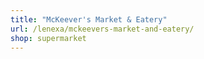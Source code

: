 ```yaml
---
title: "McKeever's Market & Eatery"
url: /lenexa/mckeevers-market-and-eatery/
shop: supermarket
---
```

